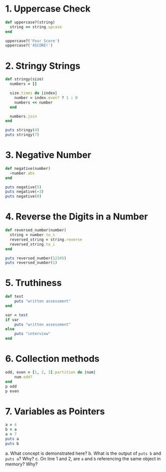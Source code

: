 # 1. Uppercase Check

```ruby
def uppercase?(string)
  string == string.upcase
end

uppercase?('Four Score')
uppercase?('4SCORE!')
```

# 2. Stringy Strings
```ruby
def stringy(size)
  numbers = []

  size.times do |index|
    number = index.even? ? 1 : 0
    numbers << number
  end

  numbers.join
end

puts stringy(4)
puts stringy(7)
```

# 3. Negative Number
```ruby
def negative(number)
  -number.abs
end

puts negative(5)
puts negative(-3)
puts negative(0)
```

# 4. Reverse the Digits in a Number
```ruby
def reversed_number(number)
  string = number.to_s
  reversed_string = string.reverse
  reversed_string.to_i
end

puts reversed_number(12345)
puts reversed_number(1)
```

# 5. Truthiness
```ruby
def test  
    puts "written assessment"
end

var = test
if var  
    puts "written assessment"
else  
    puts "interview"
end
```

# 6. Collection methods
```ruby
odd, even = [1, 2, 3].partition do |num|  
    num.odd?
end
p odd 
p even
```

# 7. Variables as Pointers
```ruby
a = 4
b = a
a = 7
puts a
puts b
```

a. What concept is demonstrated here?
b. What is the output of `puts b` and `puts a`? Why?
c. On line 1 and 2, are `a` and `b` referencing the same object in memory? Why? 

